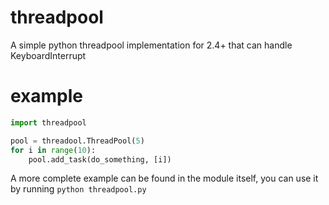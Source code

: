 threadpool
==========

A simple python threadpool implementation for 2.4+ that can handle KeyboardInterrupt

example
=======
```python
import threadpool

pool = threadool.ThreadPool(5)
for i in range(10):
	pool.add_task(do_something, [i])
```

A more complete example can be found in the module itself, you can use it by running
```python threadpool.py```
